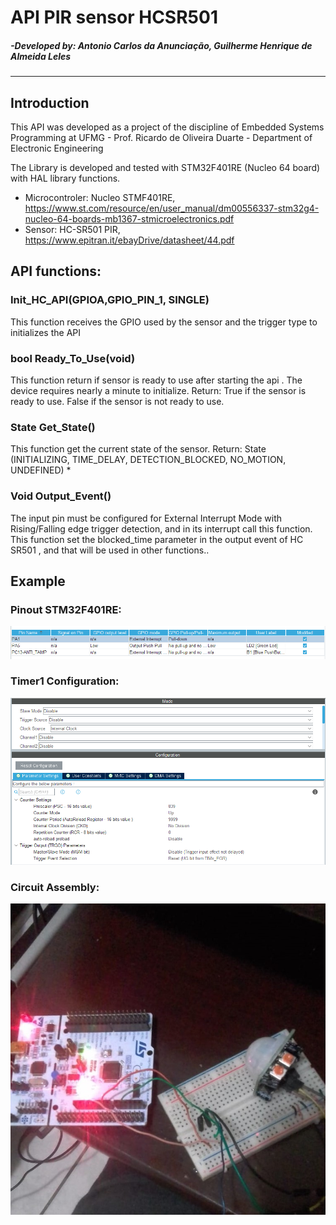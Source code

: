 # API PIR sensor HCSR501
##### -Developed by: Antonio Carlos da Anunciação, Guilherme Henrique de Almeida Leles
---
## Introduction

  This API was developed as a project of the discipline of Embedded Systems Programming at UFMG - Prof. Ricardo de Oliveira Duarte - Department of Electronic Engineering

  The Library is developed and tested with STM32F401RE (Nucleo 64 board) with HAL library functions.
  
  - Microcontroler: Nucleo STMF401RE, https://www.st.com/resource/en/user_manual/dm00556337-stm32g4-nucleo-64-boards-mb1367-stmicroelectronics.pdf
  - Sensor: HC-SR501 PIR, https://www.epitran.it/ebayDrive/datasheet/44.pdf


## API functions:

 ###  Init_HC_API(GPIOA,GPIO_PIN_1, SINGLE)
 This function receives the GPIO used by the sensor and the trigger type to initializes the API

### bool Ready_To_Use(void)
 This function return if sensor is ready to use after starting the api .
 The device requires nearly a minute to initialize.
 Return: True if the sensor is ready to use.
     	   False if the sensor is not ready to use.

### State Get_State()
 This function get the current state of the sensor.
 Return: State (INITIALIZING, TIME_DELAY, DETECTION_BLOCKED, NO_MOTION, UNDEFINED)  *

### Void Output_Event()
 The input pin must be configured for External Interrupt Mode with
 Rising/Falling edge trigger detection, and in its interrupt call this function.
 This function set the blocked_time parameter in the output event of HC SR501 , and that will be used in other functions..

## Example
### Pinout STM32F401RE:

![alt text](https://github.com/antonioanunciacao/HCSR501_API/blob/main/others/pin_configuration.PNG?raw=true)


### Timer1 Configuration:
![alt text](https://github.com/antonioanunciacao/HCSR501_API/blob/main/others/timer.PNG?raw=true)
### Circuit Assembly:

![alt text](https://github.com/antonioanunciacao/HCSR501_API/blob/main/others/assembly_.jpeg?raw=true=100x20)
